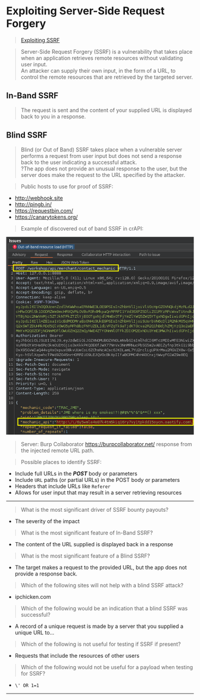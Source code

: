 # Exploiting Server-Side Request Forgery  

>[Exploiting SSRF](https://university.apisec.ai/products/api-penetration-testing/categories/2150259072/posts/2158923076)  

>Server-Side Request Forgery (SSRF) is a vulnerability that takes place when an application retrieves remote resources without validating user input.  
>An attacker can supply their own input, in the form of a URL, to control the remote resources that are retrieved by the targeted server.  

## In-Band SSRF  

>The request is sent and the content of your supplied URL is displayed back to you in a response.  


## Blind SSRF  

>Blind (or Out of Band) SSRF takes place when a vulnerable server performs a request from user input but does not send a response back to the user indicating a successful attack.  
?The app does not provide an unusual response to the user, but the server does make the request to the URL specified by the attacker.  

>Public hosts to use for proof of SSRF:

* http://webhook.site
* http://pingb.in/  
* https://requestbin.com/ 
* https://canarytokens.org/  

>Example of discovered out of band SSRF in crAPI:  

![crapi-out-of-band-resource-load-ssrf.png](/images/crapi-out-of-band-resource-load-ssrf.png)  

>Server: Burp Collaborator https://burpcollaborator.net/ response from the injected remote URL path.  

>Possible places to identify SSRF:  

* Include full URLs in the ***POST*** body or parameters
* Include `URL` paths (or partial URLs) in the POST body or parameters
* Headers that include URLs like `Referer`  
* Allows for user input that may result in a server retrieving resources  

----  

>What is the most significant driver of SSRF bounty payouts?  

* The severity of the impact  

>What is the most significant feature of In-Band SSRF?  

* The content of the URL supplied is displayed back in a response  

>What is the most significant feature of a Blind SSRF?  

* The target makes a request to the provided URL, but the app does not provide a response back.  

>Which of the following sites will not help with a blind SSRF attack?  

* ipchicken.com  

>Which of the following would be an indication that a blind SSRF was successful?  

* A record of a unique request is made by a server that you supplied a unique URL to...  

>Which of the following is not useful for testing if SSRF if present?  

* Requests that include the resources of other users  

>Which of the following would not be useful for a payload when testing for SSRF?  

* ```\' OR 1=1```  

----  

